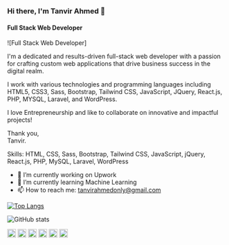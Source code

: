 ### Hi there, I'm Tanvir Ahmed 👋 
#### Full Stack Web Developer
![Full Stack Web Developer]

I'm a dedicated and results-driven full-stack web developer with a passion for crafting custom web applications that drive business success in the digital realm.

I work with various technologies and programming languages including HTML5, CSS3, Sass, Bootstrap, Tailwind CSS, JavaScript, JQuery, React.js, PHP, MYSQL, Laravel, and WordPress. 

I love Entrepreneurship and like to collaborate on innovative and impactful projects!

Thank you, <br>
Tanvir.

Skills: HTML, CSS, Sass, Bootstrap, Tailwind CSS, JavaScript, jQuery, React.js, PHP, MySQL, Laravel, WordPress

- 🔭 I’m currently working on Upwork
- 🌱 I’m currently learning Machine Learning
- 📫 How to reach me: tanvirahmedonly@gmail.com 


  

[![Top Langs](https://github-readme-stats.vercel.app/api/top-langs/?username=tanvirahmedonly)](https://github.com/anuraghazra/github-readme-stats)

![GitHub stats](https://github-readme-stats.vercel.app/api?username=tanvirahmedonly&show_icons=true)  


[<img src='https://cdn.jsdelivr.net/npm/simple-icons@3.0.1/icons/github.svg' alt='github' height='20'>](https://github.com/tanvirahmedonly)  [<img src='https://cdn.jsdelivr.net/npm/simple-icons@3.0.1/icons/linkedin.svg' alt='linkedin' height='20'>](https://www.linkedin.com/in/tanvirahmedonly/)  [<img src='https://cdn.jsdelivr.net/npm/simple-icons@3.0.1/icons/facebook.svg' alt='facebook' height='20'>](https://www.facebook.com/tanvirahmedonly)  [<img src='https://cdn.jsdelivr.net/npm/simple-icons@3.0.1/icons/twitter.svg' alt='twitter' height='20'>](https://twitter.com/tanvirahmedonly)  [<img src='https://cdn.jsdelivr.net/npm/simple-icons@3.0.1/icons/youtube.svg' alt='YouTube' height='20'>](https://www.youtube.com/channel/@tanvirahmedonly)  [<img src='https://cdn.jsdelivr.net/npm/simple-icons@3.0.1/icons/icloud.svg' alt='website' height='20'>](https://www.tanvirnotes.com/)
